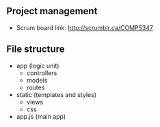 ## Project management 

 - Scrum board link: http://scrumblr.ca/COMP5347


## File structure 

 - app (logic unit)
    - controllers
    - models
    - routes
 - static (templates and styles)
    - views
    - css
 - app.js (main app)
